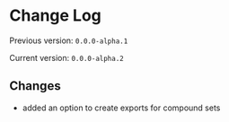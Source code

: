 # Change Log

Previous version: `0.0.0-alpha.1`

Current version: `0.0.0-alpha.2`

## Changes

- added an option to create exports for compound sets